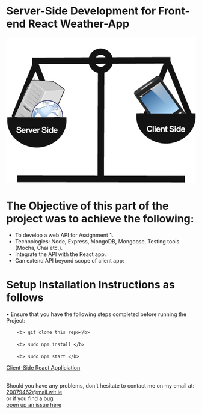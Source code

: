 # Server-Side Development for Front-end React Weather-App

<img src="IMG/serverclient.png">

# The Objective of this part of the project was to achieve the following:

  - To develop a web API for Assignment 1.
  - Technologies: Node, Express, MongoDB, Mongoose, Testing tools (Mocha, Chai etc.).
  - Integrate the API with the React app.
  - Can extend API beyond scope of client app:


# Setup Installation Instructions as follows
  • Ensure that you have the following steps completed before running the Project: 
   
        <b> git clone this repo</b>
   
        <b> sudo npm install </b>
       
        <b> sudo npm start </b>
          


[Client-Side React Appliciation](https://github.com/robertsolomon97/WebApp-ClientSide)















<br> Should you have any problems, don't hesitate to contact me on my email at:</br> [20079462@mail.wit.ie](mailto:20079462@mail.wit.ie)
<br>or if you find a bug </br>[open up an issue here](https://github.com/robertsolomon97/WebApp-ServerSide/issues)
